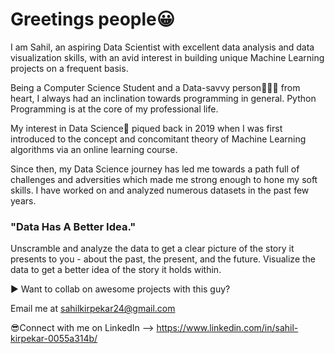 # Greetings people😀

I am Sahil, an aspiring Data Scientist with excellent data analysis and data visualization skills, with an avid interest in building unique Machine Learning projects on a frequent basis.

Being a Computer Science Student and a Data-savvy person👨🏻‍💻 from heart, I always had an inclination towards programming in general. Python Programming is at the core of my professional life.

My interest in Data Science🥼 piqued back in 2019 when I was first introduced to the concept and concomitant theory of Machine Learning algorithms via an online learning course.

Since then, my Data Science journey has led me towards a path full of challenges and adversities which made me strong enough to hone my soft skills. I have worked on and analyzed numerous datasets in the past few years.

### "Data Has A Better Idea."

Unscramble and analyze the data to get a clear picture of the story it presents to you - about the past, the present, and the future. Visualize the data to get a better idea of the story it holds within.

▶ Want to collab on awesome projects with this guy?

Email me at <kde>sahilkirpekar24@gmail.com</kde>

😎Connect with me on LinkedIn --> https://www.linkedin.com/in/sahil-kirpekar-0055a314b/
